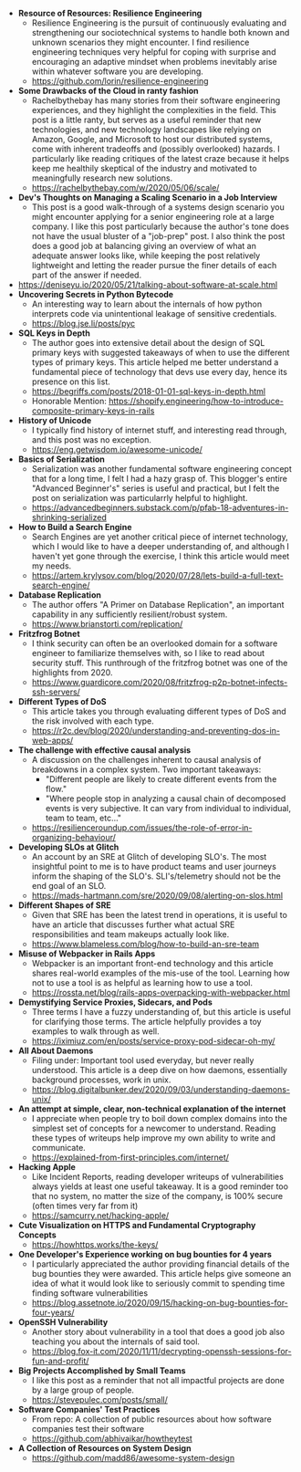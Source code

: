 - **Resource of Resources: Resilience Engineering**
  - Resilience Engineering is the pursuit of continuously evaluating and strengthening our sociotechnical systems to handle both known and unknown scenarios they might encounter. I find resilience engineering techniques very helpful for coping with surprise and encouraging an adaptive mindset when problems inevitably arise within whatever software you are developing. 
  - https://github.com/lorin/resilience-engineering
- **Some Drawbacks of the Cloud in ranty fashion**
  - Rachelbythebay has many stories from their software engineering experiences, and they highlight the complexities in the field. This post is a little ranty, but serves as a useful reminder that new technologies, and new technology landscapes like relying on Amazon, Google, and Microsoft to host our distributed systems, come with inherent tradeoffs and (possibly overlooked) hazards. I particularly like reading critiques of the latest craze because it helps keep me healthily skeptical of the industry and motivated to meaningfully research new solutions.
  - https://rachelbythebay.com/w/2020/05/06/scale/
- **Dev's Thoughts on Managing a Scaling Scenario in a Job Interview**
  - This post is a good walk-through of a systems design scenario you might encounter applying for a senior engineering role at a large company. I like this post particularly because the author's tone does not have the usual bluster of a "job-prep" post. I also think the post does a good job at balancing giving an overview of what an adequate answer looks like, while keeping the post relatively lightweight and letting the reader pursue the finer details of each part of the answer if needed.
- https://deniseyu.io/2020/05/21/talking-about-software-at-scale.html
- **Uncovering Secrets in Python Bytecode**
  - An interesting way to learn about the internals of how python interprets code via unintentional leakage of sensitive credentials.
  - https://blog.jse.li/posts/pyc
- **SQL Keys in Depth**
  - The author goes into extensive detail about the design of SQL primary keys with suggested takeaways of when to use the different types of primary keys. This article helped me better understand a fundamental piece of technology that devs use every day, hence its presence on this list.
  - https://begriffs.com/posts/2018-01-01-sql-keys-in-depth.html
  - Honorable Mention: https://shopify.engineering/how-to-introduce-composite-primary-keys-in-rails
- **History of Unicode**
  - I typically find history of internet stuff, and interesting read through, and this post was no exception.
  - https://eng.getwisdom.io/awesome-unicode/
- **Basics of Serialization**
  - Serialization was another fundamental software engineering concept that for a long time, I felt I had a hazy grasp of. This blogger's entire "Advanced Beginner's" series is useful and practical, but I felt the post on serialization was particularrly helpful to highlight.
  - https://advancedbeginners.substack.com/p/pfab-18-adventures-in-shrinking-serialized
- **How to Build a Search Engine**
  - Search Engines are yet another critical piece of internet technology, which I would like to have a deeper understanding of, and although I haven't yet gone through the exercise, I think this article would meet my needs.
  - https://artem.krylysov.com/blog/2020/07/28/lets-build-a-full-text-search-engine/
- **Database Replication**
  - The author offers "A Primer on Database Replication", an important capability in any sufficiently resilient/robust system. 
  - https://www.brianstorti.com/replication/
- **Fritzfrog Botnet**
  - I think security can often be an overlooked domain for a software engineer to familiarize themselves with, so I like to read about security stuff. This runthrough of the fritzfrog botnet was one of the highlights from 2020.
  - https://www.guardicore.com/2020/08/fritzfrog-p2p-botnet-infects-ssh-servers/ 
- **Different Types of DoS**
  - This article takes you through evaluating different types of DoS and the risk involved with each type. 
  - https://r2c.dev/blog/2020/understanding-and-preventing-dos-in-web-apps/
- **The challenge with effective causal analysis**
  - A discussion on the challenges inherent to causal analysis of breakdowns in a complex system. Two important takeaways:
    - "Different people are likely to create different events from the flow."
    - "Where people stop in analyzing a causal chain of decomposed events is very subjective. It can vary from individual to individual, team to team, etc…"
  - https://resilienceroundup.com/issues/the-role-of-error-in-organizing-behaviour/
- **Developing SLOs at Glitch**
  - An account by an SRE at Glitch of developing SLO's. The most insightful point to me is to have product teams and user journeys inform the shaping of the SLO's. SLI's/telemetry should not be the end goal of an SLO.
  - https://mads-hartmann.com/sre/2020/09/08/alerting-on-slos.html
- **Different Shapes of SRE**
  - Given that SRE has been the latest trend in operations, it is useful to have an article that discusses further what actual SRE responsibilities and team makeups actually look like.
  - https://www.blameless.com/blog/how-to-build-an-sre-team
- **Misuse of Webpacker in Rails Apps**
  - Webpacker is an important front-end technology and this article shares real-world examples of the mis-use of the tool. Learning how not to use a tool is as helpful as learning how to use a tool.
  - https://rossta.net/blog/rails-apps-overpacking-with-webpacker.html
- **Demystifying Service Proxies, Sidecars, and Pods**
  - Three terms I have a fuzzy understanding of, but this article is useful for clarifying those terms. The article helpfully provides a toy examples to walk through as well.
  - https://iximiuz.com/en/posts/service-proxy-pod-sidecar-oh-my/
- **All About Daemons**
  - Filing under: Important tool used everyday, but never really understood. This article is a deep dive on how daemons, essentially background processes, work in unix.
  - https://blog.digitalbunker.dev/2020/09/03/understanding-daemons-unix/
- **An attempt at simple, clear, non-technical explanation of the internet**
  - I appreciate when people try to boil down complex domains into the simplest set of concepts for a newcomer to understand. Reading these types of writeups help improve my own ability to write and communicate.
  - https://explained-from-first-principles.com/internet/
- **Hacking Apple**
  - Like Incident Reports, reading developer writeups of vulnerabilities always yields at least one useful takeaway. It is a good reminder too that no system, no matter the size of the company, is 100% secure (often times very far from it)
  - https://samcurry.net/hacking-apple/
- **Cute Visualization on HTTPS and Fundamental Cryptography Concepts**
  - https://howhttps.works/the-keys/
- **One Developer's Experience working on bug bounties for 4 years**
  - I particularly appreciated the author providing financial details of the bug bounties they were awarded. This article helps give someone an idea of what it would look like to seriously commit to spending time finding software vulnerabilities 
  - https://blog.assetnote.io/2020/09/15/hacking-on-bug-bounties-for-four-years/
- **OpenSSH Vulnerability**
  - Another story about vulnerability in a tool that does a good job also teaching you about the internals of said tool.
  - https://blog.fox-it.com/2020/11/11/decrypting-openssh-sessions-for-fun-and-profit/
- **Big Projects Accomplished by Small Teams**
  - I like this post as a reminder that not all impactful projects are done by a large group of people. 
  - https://stevepulec.com/posts/small/
- **Software Companies' Test Practices**
  - From repo: A collection of public resources about how software companies test their software 
  - https://github.com/abhivaikar/howtheytest
- **A Collection of Resources on System Design**
  - https://github.com/madd86/awesome-system-design